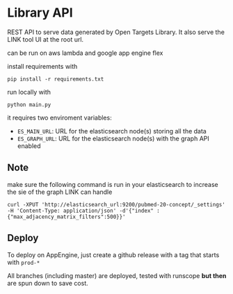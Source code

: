Library API
===========

REST API to serve data generated by Open Targets Library.
It also serve the LINK tool UI at the root url.

can be run on aws lambda and google app engine flex


install requirements with

```
pip install -r requirements.txt
```


run locally with
```
python main.py
```

it requires two enviroment variables:
- `ES_MAIN_URL`: URL for the elasticsearch node(s) storing all the data
- `ES_GRAPH_URL`: URL for the elasticsearch node(s) with the graph API enabled


Note
----
make sure the following command is run in your elasticsearch to increase the sie of the graph LINK can handle

```
curl -XPUT 'http://elasticsearch_url:9200/pubmed-20-concept/_settings' -H 'Content-Type: application/json' -d'{"index" : {"max_adjacency_matrix_filters":500}}'
```

## Deploy
To deploy on AppEngine, just create a github release with a tag that starts with `prod-*`

All branches (including master) are deployed, tested with runscope **but then** are spun down to save cost.